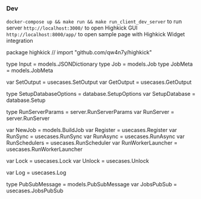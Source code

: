 ### Dev

```docker-compose up && make run && make run_client_dev_server``` to run server
```http://localhost:3000/``` to open Highkick GUI
```http://localhost:8000/app/``` to open sample page with Highkick Widget integration

package highkick // import "github.com/qw4n7y/highkick"

type Input = models.JSONDictionary
type Job = models.Job
type JobMeta = models.JobMeta

var SetOutput = usecases.SetOutput
var GetOutput = usecases.GetOutput

type SetupDatabaseOptions = database.SetupOptions
var SetupDatabase = database.Setup

type RunServerParams = server.RunServerParams
var RunServer = server.RunServer

var NewJob = models.BuildJob
var Register = usecases.Register
var RunSync = usecases.RunSync
var RunAsync = usecases.RunAsync
var RunSchedulers = usecases.RunScheduler
var RunWorkerLauncher = usecases.RunWorkerLauncher

var Lock = usecases.Lock
var Unlock = usecases.Unlock

var Log = usecases.Log

type PubSubMessage = models.PubSubMessage
var JobsPubSub = usecases.JobsPubSub